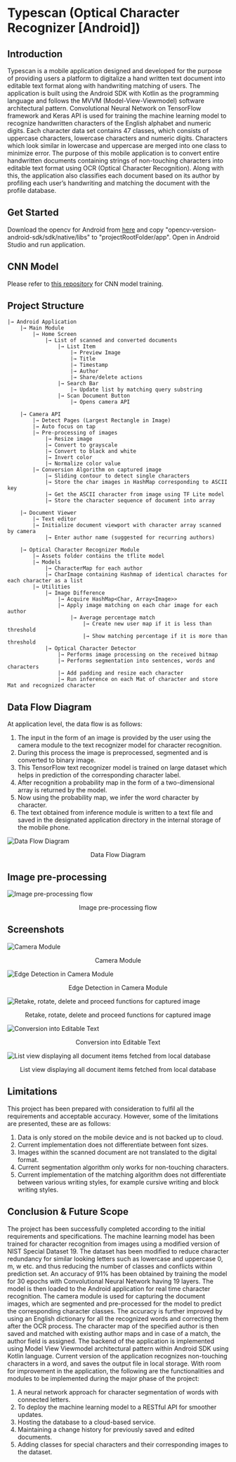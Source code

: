 # Typescan (Optical Character Recognizer [Android])

## Introduction

Typescan is a mobile application designed and developed for the purpose of providing users
a platform to digitalize a hand written text document into editable text format along with
handwriting matching of users. The application is built using the Android SDK with Kotlin as
the programming language and follows the MVVM (Model-View-Viewmodel) software
architectural pattern. Convolutional Neural Network on TensorFlow framework and Keras
API is used for training the machine learning model to recognize handwritten characters of
the English alphabet and numeric digits. Each character data set contains 47 classes, which
consists of uppercase characters, lowercase characters and numeric digits. Characters
which look similar in lowercase and uppercase are merged into one class to minimize error.
The purpose of this mobile application is to convert entire handwritten documents containing
strings of non-touching characters into editable text format using OCR (Optical Character
Recognition). Along with this, the application also classifies each document based on its
author by profiling each user’s handwriting and matching the document with the profile
database.

## Get Started

Download the opencv for Android from [here](https://sourceforge.net/projects/opencvlibrary/files/opencv-android/) and copy "opencv-version-android-sdk/sdk/native/libs" to "projectRootFolder/app".
Open in Android Studio and run application.

## CNN Model

Please refer to [this repository](https://github.com/aayushsharma9/ocr-cnn) for CNN model training.

## Project Structure

    |→ Android Application
        |→ Main Module
            |→ Home Screen
                |→ List of scanned and converted documents
                    |→ List Item
                        |→ Preview Image
                        |→ Title
                        |→ Timestamp
                        |→ Author
                        |→ Share/delete actions
                    |→ Search Bar
                        |→ Update list by matching query substring
                    |→ Scan Document Button
                        |→ Opens camera API

        |→ Camera API
            |→ Detect Pages (Largest Rectangle in Image)
            |→ Auto focus on tap
            |→ Pre-processing of images
                |→ Resize image
                |→ Convert to grayscale
                |→ Convert to black and white
                |→ Invert color
                |→ Normalize color value
            |→ Conversion Algorithm on captured image
                |→ Sliding contour to detect single characters
                |→ Store the char images in HashMap corresponding to ASCII key
                |→ Get the ASCII character from image using TF Lite model
                |→ Store the character sequence of document into array

        |→ Document Viewer
            |→ Text editor
            |→ Initialize document viewport with character array scanned by camera
                |→ Enter author name (suggested for recurring authors)

        |→ Optical Character Recognizer Module
            |→ Assets folder contains the tflite model
            |→ Models
                |→ CharacterMap for each author
                |→ CharImage containing Hashmap of identical charactes for each character as a list
            |→ Utilities
                |→ Image Difference
                    |→ Acquire HashMap<Char, Array<Image>>
                    |→ Apply image matching on each char image for each author
                        |→ Average percentage match
                            |→ Create new user map if it is less than threshold
                            |→ Show matching percentage if it is more than threshold
                |→ Optical Character Detector
                    |→ Performs image processing on the received bitmap
                    |→ Performs segmentation into sentences, words and characters
                    |→ Add padding and resize each character
                    |→ Run inference on each Mat of character and store Mat and recognized character

## Data Flow Diagram

At application level, the data flow is as follows:
1. The input in the form of an image is provided by the user using the camera module to the text recognizer model for character recognition.
2. During this process the image is preprocessed, segmented and is converted to binary image.
3. This TensorFlow text recognizer model is trained on large dataset which helps in prediction of the corresponding character label.
4. After recognition a probability map in the form of a two-dimensional array is returned by the model.
5. Now using the probability map, we infer the word character by character.
6. The text obtained from inference module is written to a text file and saved in the designated application directory in the internal storage of the mobile phone.

![Data Flow Diagram](https://drive.google.com/uc?export=view&id=1Dh1XpFYTGBn-zf_svMd4lH9bps5YMQW2)
<p align=center>Data Flow Diagram</p>

## Image pre-processing

![Image pre-processing flow](https://drive.google.com/uc?export=view&id=1R1Pm-bOb09_2eCoEYMUOHtkL3KbW8ewY)
<p align=center>Image pre-processing flow</p>

## Screenshots

![Camera Module](https://drive.google.com/uc?export=view&id=1EqRa5_EjS7c9dc28cUkp6H5d7ET0wLiA)
<p align=center>Camera Module</p>

![Edge Detection in Camera Module](https://drive.google.com/uc?export=view&id=1qpX-7X_rGMwIFmB94mGMfQVBwiVpFYJI)
<p align=center>Edge Detection in Camera Module</p>

![Retake, rotate, delete and proceed functions for captured image](https://drive.google.com/uc?export=view&id=11Xr7WLy9hdikz9f9v94kVnFmrLPJaonc)
<p align=center>Retake, rotate, delete and proceed functions for captured image</p>

![Conversion into Editable Text]()
<p align=center>Conversion into Editable Text</p>

![List view displaying all document items fetched from local database](https://drive.google.com/uc?export=view&id=122Jj8Tmf1_3Xgkji5dj0V1xWmqqVEyrM)
<p align=center>List view displaying all document items fetched from local database</p>

## Limitations

This project has been prepared with consideration to fulfil all the requirements and
acceptable accuracy. However, some of the limitations are presented, these are as follows:
1. Data is only stored on the mobile device and is not backed up to cloud.
2. Current implementation does not differentiate between font sizes.
3. Images within the scanned document are not translated to the digital format.
4. Current segmentation algorithm only works for non-touching characters.
5. Current implementation of the matching algorithm does not differentiate between various writing styles, for example cursive writing and block writing styles.

## Conclusion & Future Scope

The project has been successfully completed according to the initial requirements and
specifications. The machine learning model has been trained for character recognition from
images using a modified version of NIST Special Dataset 19. The dataset has been modified
to reduce character redundancy for similar looking letters such as lowercase and uppercase 0,
m, w etc. and thus reducing the number of classes and conflicts within prediction set. An
accuracy of 91% has been obtained by training the model for 30 epochs with Convolutional
Neural Network having 19 layers. The model is then loaded to the Android application for
real time character recognition. The camera module is used for capturing the document
images, which are segmented and pre-processed for the model to predict the corresponding
character classes. The accuracy is further improved by using an English dictionary for all the
recognized words and correcting them after the OCR process. The character map of the
specified author is then saved and matched with existing author maps and in case of a match,
the author field is assigned. The backend of the application is implemented using Model
View Viewmodel architectural pattern within Android SDK using Kotlin language. Current
version of the application recognizes non-touching characters in a word, and saves the output
file in local storage.
With room for improvement in the application, the following are the functionalities and
modules to be implemented during the major phase of the project:
1. A neural network approach for character segmentation of words with connected letters.
2. To deploy the machine learning model to a RESTful API for smoother updates.
3. Hosting the database to a cloud-based service.
4. Maintaining a change history for previously saved and edited documents.
5. Adding classes for special characters and their corresponding images to the dataset.
